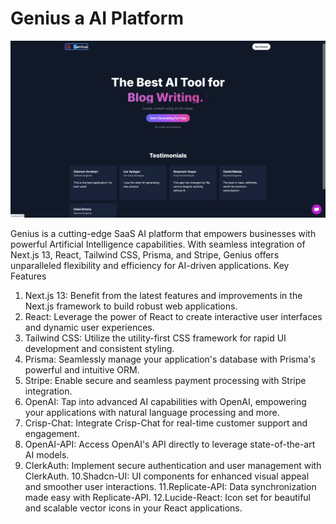# Genius a AI Platform



<img src="readmeImages/Genius.png">


Genius is a cutting-edge SaaS AI platform that empowers businesses with powerful Artificial Intelligence capabilities. With seamless integration of Next.js 13, React, Tailwind CSS, Prisma, and Stripe, Genius offers unparalleled flexibility and efficiency for AI-driven applications.
Key Features

1. Next.js 13: Benefit from the latest features and improvements in the Next.js framework to build robust web applications.
2. React: Leverage the power of React to create interactive user interfaces and dynamic user experiences.
3. Tailwind CSS: Utilize the utility-first CSS framework for rapid UI development and consistent styling.
4. Prisma: Seamlessly manage your application's database with Prisma's powerful and intuitive ORM.
5. Stripe: Enable secure and seamless payment processing with Stripe integration.
6. OpenAI: Tap into advanced AI capabilities with OpenAI, empowering your applications with natural language processing and more.
7. Crisp-Chat: Integrate Crisp-Chat for real-time customer support and engagement.
8. OpenAI-API: Access OpenAI's API directly to leverage state-of-the-art AI models.
9. ClerkAuth: Implement secure authentication and user management with ClerkAuth.
10.Shadcn-UI: UI components for enhanced visual appeal and smoother user interactions.
11.Replicate-API: Data synchronization made easy with Replicate-API.
12.Lucide-React: Icon set for beautiful and scalable vector icons in your React applications.

